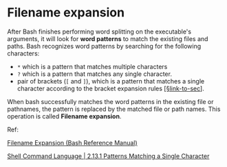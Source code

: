 # Filename expansion

After Bash finishes performing word splitting on the executable's arguments, it will look for **word patterns** to match the existing files and paths. Bash recognizes word patterns by searching for the following characters:

- `*` which is a pattern that matches multiple characters
- `?` which is a pattern that matches any single character.
- pair of brackets (`[` and `]`), which is a pattern that matches a single character according to the bracket expansion rules [[§link-to-sec](./bracket-expansion/README.md)].

When bash successfully matches the word patterns in the existing file or pathnames, the pattern is replaced by the matched file or path names. This operation is called **Filename expansion**.

Ref: 

[Filename Expansion (Bash Reference Manual)](https://www.gnu.org/software/bash/manual/html_node/Filename-Expansion.html) 

[Shell Command Language | 2.13.1 Patterns Matching a Single Character](https://pubs.opengroup.org/onlinepubs/007904975/utilities/xcu_chap02.html#tag_02_13) 
